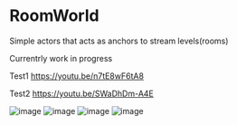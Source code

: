 # RoomWorld
Simple actors that acts as anchors to stream levels(rooms)

Currentrly work in progress

Test1
https://youtu.be/n7tE8wF6tA8

Test2
https://youtu.be/SWaDhDm-A4E

![image](https://user-images.githubusercontent.com/13734283/191530923-17226234-cce8-4908-ac5e-0d2e8e4b8e4e.png)
![image](https://user-images.githubusercontent.com/13734283/191531600-834f6984-2de2-4b88-990e-714f4c75e143.png)
![image](https://user-images.githubusercontent.com/13734283/191531641-b2cf5f3f-d68e-4ccf-8d3d-5f9fb7806598.png)
![image](https://user-images.githubusercontent.com/13734283/191531875-d720236f-667c-4e0e-8ba8-50c9944e1d75.png)

